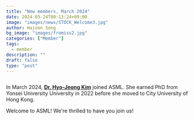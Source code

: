 ```yaml
---
title: "New members, March 2024"
date: 2024-03-24T00:13:24+09:00
image: "images/news/STOCK_Welcome3.jpg"
author: Hajoon Song
bg_image: "images/fromiss2.jpg"
categories: ["Member"]
tags: 
  - member
description: ""
draft: false
type: "post"
---
```


<div class='image'>
<img src="/images/group/hyojkim.png" class="img-responsive; width:50%;" alt="">
</div>

In March 2024, **[Dr. Hyo-Jeong Kim](/group/hyojeongkim/#anchor)** joined ASML. She earned PhD from Yonsei University University in 2022 before she moved to City University of Hong Kong.

Welcome to ASML! We're thrilled to have you join us!
